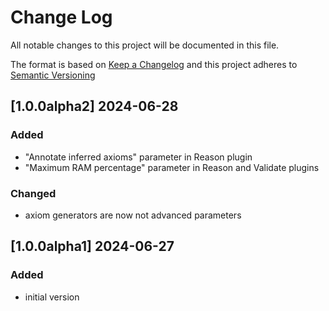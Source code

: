 # Change Log

All notable changes to this project will be documented in this file.

The format is based on [Keep a Changelog](http://keepachangelog.com/) and this project adheres to [Semantic Versioning](https://semver.org/)


## [1.0.0alpha2] 2024-06-28

### Added

- "Annotate inferred axioms" parameter in Reason plugin
- "Maximum RAM percentage" parameter in Reason and Validate plugins

### Changed

- axiom generators are now not advanced parameters

## [1.0.0alpha1] 2024-06-27

### Added

- initial version

